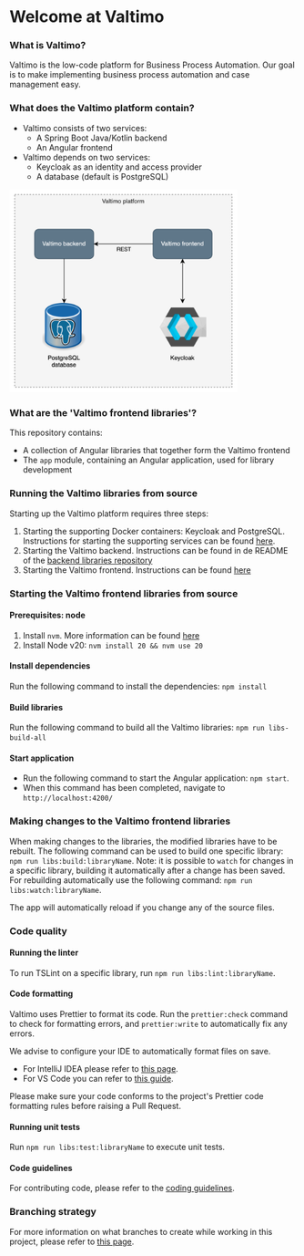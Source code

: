 # Welcome at Valtimo

### What is Valtimo?
Valtimo is the low-code platform for Business Process Automation. Our goal is to make implementing business process automation and case management easy.

### What does the Valtimo platform contain?
- Valtimo consists of two services:
  - A Spring Boot Java/Kotlin backend
  - An Angular frontend
- Valtimo depends on two services:
  - Keycloak as an identity and access provider
  - A database (default is PostgreSQL)

<img src="images/valtimo-platform.png" width="400" alt="Valtimo platform"/>

### What are the 'Valtimo frontend libraries'?
This repository contains:
- A collection of Angular libraries that together form the Valtimo frontend
- The `app` module, containing an Angular application, used for library development

### Running the Valtimo libraries from source
Starting up the Valtimo platform requires three steps:
1. Starting the supporting Docker containers: Keycloak and PostgreSQL. Instructions for starting the supporting services can be found [here](app/gzac/README.md#start-docker-containers-for-supporting-services).
2. Starting the Valtimo backend. Instructions can be found in de README of the [backend libraries repository](https://github.com/valtimo-platform/valtimo-backend-libraries)
3. Starting the Valtimo frontend. Instructions can be found [here](#starting-the-valtimo-frontend-libraries-from-source)

### Starting the Valtimo frontend libraries from source
#### Prerequisites: node
1. Install `nvm`. More information can be found [here](https://github.com/nvm-sh/nvm)
2. Install Node v20: `nvm install 20 && nvm use 20`

#### Install dependencies
Run the following command to install the dependencies: `npm install`

#### Build libraries
Run the following command to build all the Valtimo libraries: `npm run libs-build-all`

#### Start application
- Run the following command to start the Angular application: `npm start`.
- When this command has been completed, navigate to `http://localhost:4200/`

### Making changes to the Valtimo frontend libraries
When making changes to the libraries, the modified libraries have to be rebuilt. The following command can be used to build one specific library: `npm run libs:build:libraryName`.
Note: it is possible to `watch` for changes in a specific library, building it automatically after a change has been saved. For rebuilding automatically use the following command: `npm run libs:watch:libraryName`.

The app will automatically reload if you change any of the source files.

### Code quality
#### Running the linter
To run TSLint on a specific library, run `npm run libs:lint:libraryName`.

#### Code formatting
Valtimo uses Prettier to format its code. Run the `prettier:check` command to check for formatting errors,
and `prettier:write` to automatically fix any errors.

We advise to configure your IDE to automatically format files on save.
- For IntelliJ IDEA please refer to [this page](https://www.jetbrains.com/help/idea/prettier.html#ws_prettier_install).
- For VS Code you can refer to [this guide](https://scottsauber.com/2017/06/10/prettier-format-on-save-never-worry-about-formatting-javascript-again/).

Please make sure your code conforms to the project's Prettier code formatting rules before
raising a Pull Request.

#### Running unit tests
Run `npm run libs:test:libraryName` to execute unit tests.

#### Code guidelines
For contributing code, please refer to the [coding guidelines](CODING-GUIDELINES.md).

### Branching strategy
For more information on what branches to create while working in this project, please refer
to [this page](https://github.com/valtimo-platform/valtimo-documentation/blob/next-minor/contributing/branching-and-release-strategy.md).
